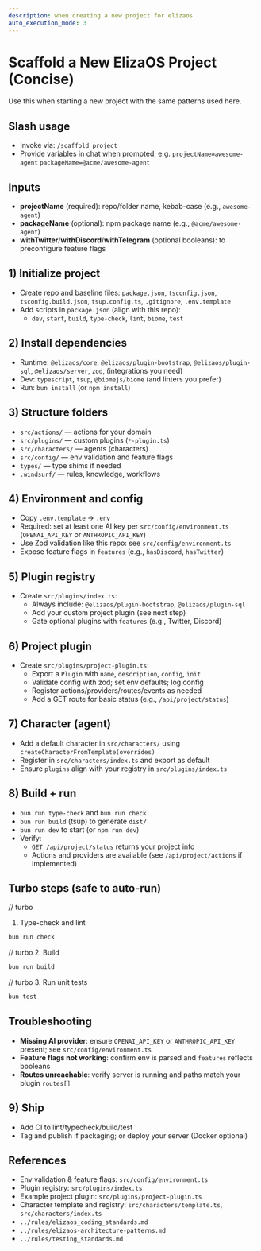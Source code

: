 ```yaml
---
description: when creating a new project for elizaos
auto_execution_mode: 3
---
```


# Scaffold a New ElizaOS Project (Concise)

Use this when starting a new project with the same patterns used here.

## Slash usage
- Invoke via: `/scaffold_project`
- Provide variables in chat when prompted, e.g. `projectName=awesome-agent` `packageName=@acme/awesome-agent`

## Inputs
- __projectName__ (required): repo/folder name, kebab-case (e.g., `awesome-agent`)
- __packageName__ (optional): npm package name (e.g., `@acme/awesome-agent`)
- __withTwitter__/__withDiscord__/__withTelegram__ (optional booleans): to preconfigure feature flags

## 1) Initialize project
- Create repo and baseline files: `package.json`, `tsconfig.json`, `tsconfig.build.json`, `tsup.config.ts`, `.gitignore`, `.env.template`
- Add scripts in `package.json` (align with this repo):
  - `dev`, `start`, `build`, `type-check`, `lint`, `biome`, `test`

## 2) Install dependencies
- Runtime: `@elizaos/core`, `@elizaos/plugin-bootstrap`, `@elizaos/plugin-sql`, `@elizaos/server`, `zod`, (integrations you need)
- Dev: `typescript`, `tsup`, `@biomejs/biome` (and linters you prefer)
- Run: `bun install` (or `npm install`)

## 3) Structure folders
- `src/actions/` — actions for your domain
- `src/plugins/` — custom plugins (`*-plugin.ts`)
- `src/characters/` — agents (characters)
- `src/config/` — env validation and feature flags
- `types/` — type shims if needed
- `.windsurf/` — rules, knowledge, workflows

## 4) Environment and config
- Copy `.env.template` → `.env`
- Required: set at least one AI key per `src/config/environment.ts` (`OPENAI_API_KEY` or `ANTHROPIC_API_KEY`)
- Use Zod validation like this repo: see `src/config/environment.ts`
- Expose feature flags in `features` (e.g., `hasDiscord`, `hasTwitter`)

## 5) Plugin registry
- Create `src/plugins/index.ts`:
  - Always include: `@elizaos/plugin-bootstrap`, `@elizaos/plugin-sql`
  - Add your custom project plugin (see next step)
  - Gate optional plugins with `features` (e.g., Twitter, Discord)

## 6) Project plugin
- Create `src/plugins/project-plugin.ts`:
  - Export a `Plugin` with `name`, `description`, `config`, `init`
  - Validate config with zod; set env defaults; log config
  - Register actions/providers/routes/events as needed
  - Add a GET route for basic status (e.g., `/api/project/status`)

## 7) Character (agent)
- Add a default character in `src/characters/` using `createCharacterFromTemplate(overrides)`
- Register in `src/characters/index.ts` and export as default
- Ensure `plugins` align with your registry in `src/plugins/index.ts`

## 8) Build + run
- `bun run type-check` and `bun run check`
- `bun run build` (tsup) to generate `dist/`
- `bun run dev` to start (or `npm run dev`)
- Verify:
  - `GET /api/project/status` returns your project info
  - Actions and providers are available (see `/api/project/actions` if implemented)

## Turbo steps (safe to auto-run)
// turbo
1. Type-check and lint
```bash
bun run check
```
// turbo
2. Build
```bash
bun run build
```
// turbo
3. Run unit tests
```bash
bun test
```

## Troubleshooting
- __Missing AI provider__: ensure `OPENAI_API_KEY` or `ANTHROPIC_API_KEY` present; see `src/config/environment.ts`
- __Feature flags not working__: confirm env is parsed and `features` reflects booleans
- __Routes unreachable__: verify server is running and paths match your plugin `routes[]`

## 9) Ship
- Add CI to lint/typecheck/build/test
- Tag and publish if packaging; or deploy your server (Docker optional)

## References
- Env validation & feature flags: `src/config/environment.ts`
- Plugin registry: `src/plugins/index.ts`
- Example project plugin: `src/plugins/project-plugin.ts`
- Character template and registry: `src/characters/template.ts`, `src/characters/index.ts`
- `../rules/elizaos_coding_standards.md`
- `../rules/elizaos-architecture-patterns.md`
- `../rules/testing_standards.md`
